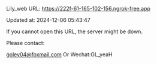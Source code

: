 Lily_web URL: https://222f-61-165-102-156.ngrok-free.app

Updated at: 2024-12-06 05:43:47

If you cannot open this URL, the server might be down.

Please contact: 

goley04@foxmail.com Or Wechat:GL_yeaH